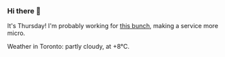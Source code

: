### Hi there :wave:

It's Thursday! I'm probably working for [this bunch](https://github.com/kohofinancial), making a service more micro.

Weather in Toronto: partly cloudy, at +8°C.

